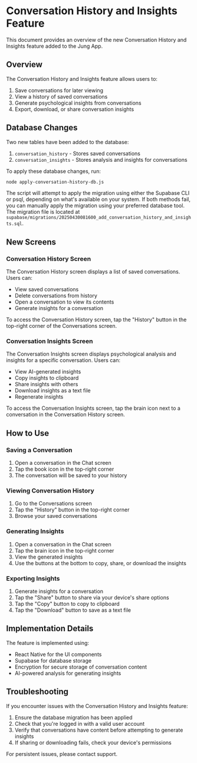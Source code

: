 # Conversation History and Insights Feature

This document provides an overview of the new Conversation History and Insights feature added to the Jung App.

## Overview

The Conversation History and Insights feature allows users to:

1. Save conversations for later viewing
2. View a history of saved conversations
3. Generate psychological insights from conversations
4. Export, download, or share conversation insights

## Database Changes

Two new tables have been added to the database:

1. `conversation_history` - Stores saved conversations
2. `conversation_insights` - Stores analysis and insights for conversations

To apply these database changes, run:

```bash
node apply-conversation-history-db.js
```

The script will attempt to apply the migration using either the Supabase CLI or psql, depending on what's available on your system. If both methods fail, you can manually apply the migration using your preferred database tool. The migration file is located at `supabase/migrations/20250430081600_add_conversation_history_and_insights.sql`.

## New Screens

### Conversation History Screen

The Conversation History screen displays a list of saved conversations. Users can:

- View saved conversations
- Delete conversations from history
- Open a conversation to view its contents
- Generate insights for a conversation

To access the Conversation History screen, tap the "History" button in the top-right corner of the Conversations screen.

### Conversation Insights Screen

The Conversation Insights screen displays psychological analysis and insights for a specific conversation. Users can:

- View AI-generated insights
- Copy insights to clipboard
- Share insights with others
- Download insights as a text file
- Regenerate insights

To access the Conversation Insights screen, tap the brain icon next to a conversation in the Conversation History screen.

## How to Use

### Saving a Conversation

1. Open a conversation in the Chat screen
2. Tap the book icon in the top-right corner
3. The conversation will be saved to your history

### Viewing Conversation History

1. Go to the Conversations screen
2. Tap the "History" button in the top-right corner
3. Browse your saved conversations

### Generating Insights

1. Open a conversation in the Chat screen
2. Tap the brain icon in the top-right corner
3. View the generated insights
4. Use the buttons at the bottom to copy, share, or download the insights

### Exporting Insights

1. Generate insights for a conversation
2. Tap the "Share" button to share via your device's share options
3. Tap the "Copy" button to copy to clipboard
4. Tap the "Download" button to save as a text file

## Implementation Details

The feature is implemented using:

- React Native for the UI components
- Supabase for database storage
- Encryption for secure storage of conversation content
- AI-powered analysis for generating insights

## Troubleshooting

If you encounter issues with the Conversation History and Insights feature:

1. Ensure the database migration has been applied
2. Check that you're logged in with a valid user account
3. Verify that conversations have content before attempting to generate insights
4. If sharing or downloading fails, check your device's permissions

For persistent issues, please contact support.
